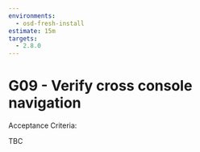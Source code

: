```yaml
---
environments:
  - osd-fresh-install
estimate: 15m
targets:
  - 2.8.0
---
```


# G09 - Verify cross console navigation

Acceptance Criteria:

TBC
